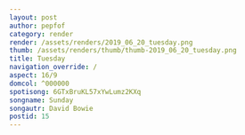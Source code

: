 ```yaml
---
layout: post
author: pepfof
category: render
render: /assets/renders/2019_06_20_tuesday.png
thumb: /assets/renders/thumb/thumb-2019_06_20_tuesday.png
title: Tuesday
navigation_override: /
aspect: 16/9
domcol: ^000000
spotisong: 6GTxBruKL57xYwLumz2KXq
songname: Sunday
songautr: David Bowie
postid: 15
---
```


<!--USER BEGIN 1-->

<!--USER END 1-->

<!--more-->
<!--USER BEGIN 2-->

<!--USER END 2-->

